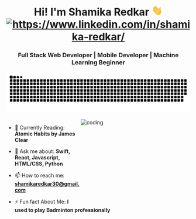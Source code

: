 <h1 align="center">Hi! I'm Shamika Redkar <img src="https://raw.githubusercontent.com/ABSphreak/ABSphreak/master/gifs/Hi.gif" width="30px"> <br/> <a href="https://linkedin.com/in/shamika-redkar/" target="blank"><img align="center" src="https://raw.githubusercontent.com/rahuldkjain/github-profile-readme-generator/master/src/images/icons/Social/linked-in-alt.svg" alt="https://www.linkedin.com/in/shamika-redkar/" height="30" width="40" /></a></h1>
<h3 align="center">Full Stack Web Developer | Mobile Developer | Machine Learning Beginner</h3>

<!--- snake -->
<div align="center">
  <img  src="https://github.com/shamikaredkar/shamikaredkar/blob/output/github-contribution-grid-snake-dark.svg"
       alt="snake" /></a>
</div>

<br>
<img align="right" alt="coding" width="300" height="230" src="https://i.pinimg.com/originals/f0/f0/d9/f0f0d932d6e39c7af5aa305cbd8da735.gif">

- 🌱 Currently Reading: **Atomic Habits by James Clear**

- 💬 Ask me about: **Swift, React, Javascript, HTML/CSS, Python**

- 📫 How to reach me: **shamikaredkar30@gmail.com**

- ⚡ Fun fact About Me: **I used to play Badminton professionally**
  
